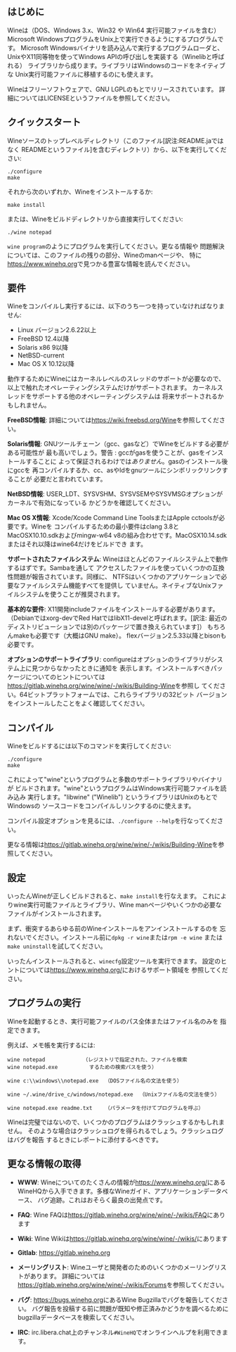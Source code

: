 ## はじめに

Wineは（DOS、Windows 3.x、Win32 や Win64 実行可能ファイルを含む）Microsoft
WindowsプログラムをUnix上で実行できるようにするプログラムです。
Microsoft Windowsバイナリを読み込んで実行するプログラムローダと、
UnixやX11同等物を使ってWindows APIの呼び出しを実装する（Winelibと呼ばれる）
ライブラリから成ります。ライブラリはWindowsのコードをネイティブな
Unix実行可能ファイルに移植するのにも使えます。

Wineはフリーソフトウェアで、GNU LGPLのもとでリリースされています。
詳細についてはLICENSEというファイルを参照してください。


## クイックスタート

Wineソースのトップレベルディレクトリ（このファイル[訳注:README.jaではなく
READMEというファイル]を含むディレクトリ）から、以下を実行してください:

```
./configure
make
```

それから次のいずれか、Wineをインストールするか:

```
make install
```

または、Wineをビルドディレクトリから直接実行してください:

```
./wine notepad
```

`wine program`のようにプログラムを実行してください。更なる情報や
問題解決については、このファイルの残りの部分、Wineのmanページや、
特に<https://www.winehq.org>で見つかる豊富な情報を読んでください。


## 要件

Wineをコンパイルし実行するには、以下のうち一つを持っていなければなりません:

- Linux バージョン2.6.22以上
- FreeBSD 12.4以降
- Solaris x86 9以降
- NetBSD-current
- Mac OS X 10.12以降

動作するためにWineにはカーネルレベルのスレッドのサポートが必要なので、
以上で触れたオペレーティングシステムだけがサポートされます。
カーネルスレッドをサポートする他のオペレーティングシステムは
将来サポートされるかもしれません。

**FreeBSD情報**:
  詳細については<https://wiki.freebsd.org/Wine>を参照してください。

**Solaris情報**:
  GNUツールチェーン（gcc、gasなど）でWineをビルドする必要がある可能性が
  最も高いでしょう。警告 : gccがgasを使うことが、gasをインストールすることに
  よって保証されるわけでは*ありません*。gasのインストール後にgccを
  再コンパイルするか、cc、asやldをgnuツールにシンボリックリンクすることが
  必要だと言われています。

**NetBSD情報**:
  USER_LDT、SYSVSHM、SYSVSEMやSYSVMSGオプションがカーネルで有効になっている
  かどうかを確認してください。

**Mac OS X情報**:
  Xcode/Xcode Command Line ToolsまたはApple cctoolsが必要です。Wineを
  コンパイルするための最小要件はclang 3.8とMacOSX10.10.sdkおよびmingw-w64
  v8の組み合わせです。MacOSX10.14.sdkまたはそれ以降はwine64だけをビルドでき
  ます。

**サポートされたファイルシステム**:
  Wineはほとんどのファイルシステム上で動作するはずです。Sambaを通して
  アクセスしたファイルを使っていくつかの互換性問題が報告されています。同様に、
  NTFSはいくつかのアプリケーションで必要なファイルシステム機能すべてを提供し
  ていません。ネイティブなUnixファイルシステムを使うことが推奨されます。

**基本的な要件**:
  X11開発includeファイルをインストールする必要があります。
  （Debianではxorg-devでRed HatではlibX11-develと呼ばれます。[訳注: 最近の
    ディストリビューションでは別のパッケージで置き換えられています]）
  もちろんmakeも必要です（大概はGNU make）。
  flexバージョン2.5.33以降とbisonも必要です。

**オプションのサポートライブラリ**:
  configureはオプションのライブラリがシステム上に見つからなかったときに通知を
  表示します。インストールすべきパッケージについてのヒントについては
  <https://gitlab.winehq.org/wine/wine/-/wikis/Building-Wine>を参照し
  てください。64ビットプラットフォームでは、これらライブラリの32ビット
  バージョンをインストールしたことをよく確認してください。


## コンパイル

Wineをビルドするには以下のコマンドを実行してください:

```
./configure
make
```

これによって"wine"というプログラムと多数のサポートライブラリやバイナリが
ビルドされます。"wine"というプログラムはWindows実行可能ファイルを読み込み
実行します。"libwine" ("Winelib") というライブラリはUnixのもとでWindowsの
ソースコードをコンパイルしリンクするのに使えます。

コンパイル設定オプションを見るには、`./configure --help`を行なってください。

更なる情報は<https://gitlab.winehq.org/wine/wine/-/wikis/Building-Wine>を参照してください。


## 設定

いったんWineが正しくビルドされると、`make install`を行なえます。
これによりwine実行可能ファイルとライブラリ、Wine manページやいくつかの必要な
ファイルがインストールされます。

まず、衝突するあらゆる前のWineインストールをアンインストールするのを
忘れないでください。インストール前に`dpkg -r wine`または`rpm -e wine`
または`make uninstall`を試してください。

いったんインストールされると、`winecfg`設定ツールを実行できます。
設定のヒントについては<https://www.winehq.org/>におけるサポート領域を
参照してください。


## プログラムの実行

Wineを起動するとき、実行可能ファイルのパス全体またはファイル名のみを
指定できます。

例えば、メモ帳を実行するには:

```
wine notepad            （レジストリで指定された、ファイルを検索
wine notepad.exe          するための検索パスを使う）

wine c:\\windows\\notepad.exe  （DOSファイル名の文法を使う）

wine ~/.wine/drive_c/windows/notepad.exe  （Unixファイル名の文法を使う）

wine notepad.exe readme.txt    （パラメータを付けてプログラムを呼ぶ）
```

Wineは完璧ではないので、いくつかのプログラムはクラッシュするかもしれません。
そのような場合はクラッシュログを得られるでしょう。クラッシュログはバグを報告
するときにレポートに添付するべきです。


## 更なる情報の取得

- **WWW**: Wineについてのたくさんの情報が<https://www.winehq.org/>にある
        WineHQから入手できます。多様なWineガイド、アプリケーションデータベース、
	バグ追跡。これはおそらく最良の出発点です。

- **FAQ**: Wine FAQは<https://gitlab.winehq.org/wine/wine/-/wikis/FAQ>にあります

- **Wiki**: Wine Wikiは<https://gitlab.winehq.org/wine/wine/-/wikis/>にあります

- **Gitlab**: <https://gitlab.winehq.org>

- **メーリングリスト**:
	Wineユーザと開発者のためのいくつかのメーリングリストがあります。
	詳細については<https://gitlab.winehq.org/wine/wine/-/wikis/Forums>を参照してください。

- **バグ**: <https://bugs.winehq.org>にあるWine Bugzillaでバグを報告してください。
        バグ報告を投稿する前に問題が既知や修正済みかどうかを調べるために
	bugzillaデータベースを検索してください。

- **IRC**: irc.libera.chat上のチャンネル`#WineHQ`でオンラインヘルプを利用できます。
